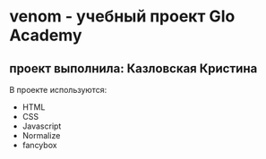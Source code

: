 # venom - учебный проект Glo Academy
## проект выполнила: Казловская Кристина

В проекте используются:
- HTML
- CSS
- Javascript
- Normalize
- fancybox
